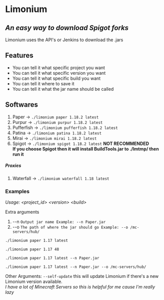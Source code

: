 # Limonium

## _An easy way to download Spigot forks_

Limonium uses the API's or Jenkins to download the .jars

## Features

- You can tell it what specific project you want
- You can tell it what specific version you want
- You can tell it what specific build you want
- You can tell it where to save it
- You can tell it what the jar name should be called

## Softwares

1. Paper -> `./limonium paper 1.18.2 latest`
2. Purpur -> `./limonium purpur 1.18.2 latest`
3. Pufferfish -> `./limonium pufferfish 1.18.2 latest`
4. Patina -> `./limonium patina 1.18.2 latest`
5. Mirai -> `./limonium mirai 1.18.2 latest`
6. Spigot -> `./limonium spigot 1.18.2 latest` **NOT RECOMMENDED**\
__If you choose Spigot then it will install BuildTools.jar to ./lmtmp/ then run it__

##### Proxies

1. Waterfall -> `./limonium waterfall 1.18 latest`

### Examples

*Usage: &lt;project_id&gt; &lt;version&gt; &lt;build&gt;*

Extra arguments

1. --n `Output jar name Example: --n Paper.jar`
2. --o `The path of where the jar should go Example: --o /mc-servers/hub/`

```
./limonium paper 1.17 latest
```

```
./limonium paper 1.17 48
```

```
./limonium paper 1.17 latest --n Paper.jar
```

```
./limonium paper 1.17 latest --n Paper.jar --o /mc-servers/hub/
```

Other Arguments:
`--self-update` this will update Limonium if there's a new Limonium version available.\
*I have a lot of Minecraft Servers so this is helpful for me cause I'm really lazy*